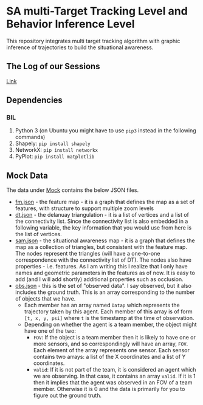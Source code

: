 # SA multi-Target Tracking Level and Behavior Inference Level

This repository integrates multi target tracking algorithm with graphic inference of trajectories to build the situational awareness.

## The Log of our Sessions

[Link](wiki/SessionsLogs.md)

## Dependencies

### BIL

1. Python 3 (on Ubuntu you might have to use `pip3` instead in the following commands)
2. Shapely: `pip install shapely`
3. NetworkX: `pip install networkx`
4. PyPlot: `pip install matplotlib`

## Mock Data

The data under [Mock](data/Mock/) contains the below JSON files.

* [fm.json](data/Mock/MovingSensor-0/fm.json) - the feature map - it is a graph that defines the map as a set of features, with structure to support multiple zoom levels
* [dt.json](data/Mock/MovingSensor-0/dt.json) - the delanuay triangulation - it is a list of vertices and a list of the connectivity list. Since the connectivity list is also embedded in a following variable, the key information that you would use from here is the list of vertices.
* [sam.json](data/Mock/MovingSensor-0/sam.json) - the situational awareness map - it is a graph that defines the map as a collection of triangles, but consistent with the feature map. The nodes represent the triangles (will have a one-to-one correspondence with the connectivity list of DT). The nodes also have properties - i.e. features. As I am writing this I realize that I only have names and geometric parameters in the features as of now. It is easy to add (and I will add shortly) additional properties such as occlusion.
* [obs.json](data/Mock/MovingSensor-0/obs.json) - this is the set of "observed data". I say observed, but it also includes the ground truth. This is an array corresponding to the number of objects that we have.
	* Each member has an array named `Datap` which represents the trajectory taken by this agent. Each member of this array is of form `[t, x, y, psi]` where `t` is the timestamp at the time of observation.
	* Depending on whether the agent is a team member, the object might have one of the two:
		* `FOV`: If the object is a team member then it is likely to have one or more sensors, and so correspondingly will have an array, `FOV`. Each element of the array represents one sensor. Each sensor contains two arrays: a list of the X coordinates and a list of Y coordinates.
		* `valid`: If it is not part of the team, it is considered an agent which we are observing. In that case, it contains an array `valid`. If it is 1 then it implies that the agent was observed in an FOV of a team member. Otherwise it is 0 and the data is primarily for you to figure out the ground truth.
